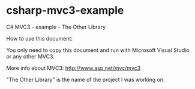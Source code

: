 csharp-mvc3-example
===================

C# MVC3 - example - The Other Library 

How to use this document:

You only need to copy this document and run with Microsoft Visual Studio  or any other MVC3.

More info about MVC3: http://www.asp.net/mvc/mvc3

"The Other Library" is the name of the project I was working on. 